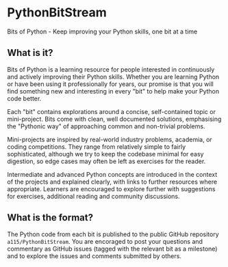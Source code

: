 # PythonBitStream
Bits of Python - Keep improving your Python skills, one bit at a time

## What is it? 

Bits of Python is a learning resource for people interested in continuously and actively improving their Python skills. Whether you are learning Python or have been using it professionally for years, our promise is that you will find something new and interesting in every "bit" to help make your Python code better. 

Each "bit" contains explorations around a concise, self-contained topic or mini-project. Bits come with clean, well documented solutions, emphasising the "Pythonic way" of approaching common and non-trivial problems.

Mini-projects are inspired by real-world industry problems, academia, or coding competitions. They range from relatively simple to fairly sophisticated, although we try to keep the codebase minimal for easy digestion, so edge cases may often be left as exercises for the reader. 

Intermediate and advanced Python concepts are introduced in the context of the projects and explained clearly, with links to further resources where appropriate. Learners are encouraged to explore further with suggestions for exercises, additional reading and community discussions. 

## What is the format? 

The Python code from each bit is published to the public GitHub repository `a115/PythonBitStream`. You are encoraged to post your questions and commentary as GitHub issues (tagged with the relevant bit as a milestone) and to explore the issues and comments submitted by others. 
